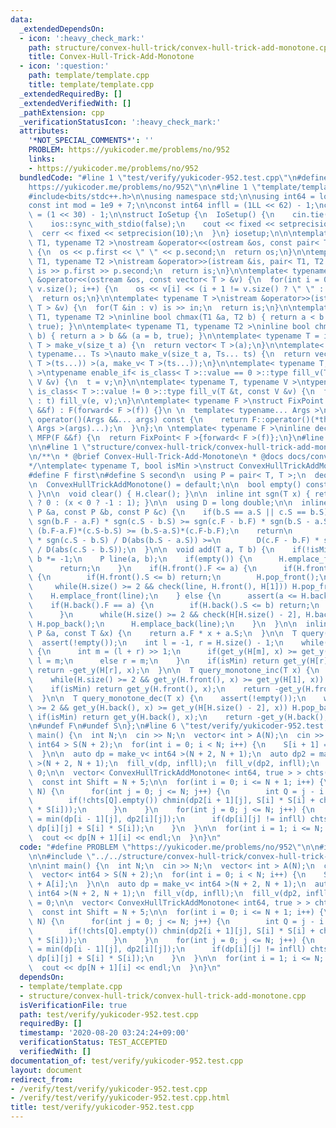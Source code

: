 ```yaml
---
data:
  _extendedDependsOn:
  - icon: ':heavy_check_mark:'
    path: structure/convex-hull-trick/convex-hull-trick-add-monotone.cpp
    title: Convex-Hull-Trick-Add-Monotone
  - icon: ':question:'
    path: template/template.cpp
    title: template/template.cpp
  _extendedRequiredBy: []
  _extendedVerifiedWith: []
  _pathExtension: cpp
  _verificationStatusIcon: ':heavy_check_mark:'
  attributes:
    '*NOT_SPECIAL_COMMENTS*': ''
    PROBLEM: https://yukicoder.me/problems/no/952
    links:
    - https://yukicoder.me/problems/no/952
  bundledCode: "#line 1 \"test/verify/yukicoder-952.test.cpp\"\n#define PROBLEM \"\
    https://yukicoder.me/problems/no/952\"\n\n#line 1 \"template/template.cpp\"\n\
    #include<bits/stdc++.h>\n\nusing namespace std;\n\nusing int64 = long long;\n\
    const int mod = 1e9 + 7;\n\nconst int64 infll = (1LL << 62) - 1;\nconst int inf\
    \ = (1 << 30) - 1;\n\nstruct IoSetup {\n  IoSetup() {\n    cin.tie(nullptr);\n\
    \    ios::sync_with_stdio(false);\n    cout << fixed << setprecision(10);\n  \
    \  cerr << fixed << setprecision(10);\n  }\n} iosetup;\n\n\ntemplate< typename\
    \ T1, typename T2 >\nostream &operator<<(ostream &os, const pair< T1, T2 >& p)\
    \ {\n  os << p.first << \" \" << p.second;\n  return os;\n}\n\ntemplate< typename\
    \ T1, typename T2 >\nistream &operator>>(istream &is, pair< T1, T2 > &p) {\n \
    \ is >> p.first >> p.second;\n  return is;\n}\n\ntemplate< typename T >\nostream\
    \ &operator<<(ostream &os, const vector< T > &v) {\n  for(int i = 0; i < (int)\
    \ v.size(); i++) {\n    os << v[i] << (i + 1 != v.size() ? \" \" : \"\");\n  }\n\
    \  return os;\n}\n\ntemplate< typename T >\nistream &operator>>(istream &is, vector<\
    \ T > &v) {\n  for(T &in : v) is >> in;\n  return is;\n}\n\ntemplate< typename\
    \ T1, typename T2 >\ninline bool chmax(T1 &a, T2 b) { return a < b && (a = b,\
    \ true); }\n\ntemplate< typename T1, typename T2 >\ninline bool chmin(T1 &a, T2\
    \ b) { return a > b && (a = b, true); }\n\ntemplate< typename T = int64 >\nvector<\
    \ T > make_v(size_t a) {\n  return vector< T >(a);\n}\n\ntemplate< typename T,\
    \ typename... Ts >\nauto make_v(size_t a, Ts... ts) {\n  return vector< decltype(make_v<\
    \ T >(ts...)) >(a, make_v< T >(ts...));\n}\n\ntemplate< typename T, typename V\
    \ >\ntypename enable_if< is_class< T >::value == 0 >::type fill_v(T &t, const\
    \ V &v) {\n  t = v;\n}\n\ntemplate< typename T, typename V >\ntypename enable_if<\
    \ is_class< T >::value != 0 >::type fill_v(T &t, const V &v) {\n  for(auto &e\
    \ : t) fill_v(e, v);\n}\n\ntemplate< typename F >\nstruct FixPoint : F {\n  FixPoint(F\
    \ &&f) : F(forward< F >(f)) {}\n \n  template< typename... Args >\n  decltype(auto)\
    \ operator()(Args &&... args) const {\n    return F::operator()(*this, forward<\
    \ Args >(args)...);\n  }\n};\n \ntemplate< typename F >\ninline decltype(auto)\
    \ MFP(F &&f) {\n  return FixPoint< F >{forward< F >(f)};\n}\n#line 4 \"test/verify/yukicoder-952.test.cpp\"\
    \n\n#line 1 \"structure/convex-hull-trick/convex-hull-trick-add-monotone.cpp\"\
    \n/**\n * @brief Convex-Hull-Trick-Add-Monotone\n * @docs docs/convex-hull-trick-add-monotone.md\n\
    */\ntemplate< typename T, bool isMin >\nstruct ConvexHullTrickAddMonotone {\n\
    #define F first\n#define S second\n  using P = pair< T, T >;\n  deque< P > H;\n\
    \n  ConvexHullTrickAddMonotone() = default;\n\n  bool empty() const { return H.empty();\
    \ }\n\n  void clear() { H.clear(); }\n\n  inline int sgn(T x) { return x == 0\
    \ ? 0 : (x < 0 ? -1 : 1); }\n\n  using D = long double;\n\n  inline bool check(const\
    \ P &a, const P &b, const P &c) {\n    if(b.S == a.S || c.S == b.S)\n      return\
    \ sgn(b.F - a.F) * sgn(c.S - b.S) >= sgn(c.F - b.F) * sgn(b.S - a.S);\n\n    //return\
    \ (b.F-a.F)*(c.S-b.S) >= (b.S-a.S)*(c.F-b.F);\n    return\n        D(b.F - a.F)\
    \ * sgn(c.S - b.S) / D(abs(b.S - a.S)) >=\n        D(c.F - b.F) * sgn(b.S - a.S)\
    \ / D(abs(c.S - b.S));\n  }\n\n  void add(T a, T b) {\n    if(!isMin) a *= -1,\
    \ b *= -1;\n    P line(a, b);\n    if(empty()) {\n      H.emplace_front(line);\n\
    \      return;\n    }\n    if(H.front().F <= a) {\n      if(H.front().F == a)\
    \ {\n        if(H.front().S <= b) return;\n        H.pop_front();\n      }\n \
    \     while(H.size() >= 2 && check(line, H.front(), H[1])) H.pop_front();\n  \
    \    H.emplace_front(line);\n    } else {\n      assert(a <= H.back().F);\n  \
    \    if(H.back().F == a) {\n        if(H.back().S <= b) return;\n        H.pop_back();\n\
    \      }\n      while(H.size() >= 2 && check(H[H.size() - 2], H.back(), line))\
    \ H.pop_back();\n      H.emplace_back(line);\n    }\n  }\n\n  inline T get_y(const\
    \ P &a, const T &x) {\n    return a.F * x + a.S;\n  }\n\n  T query(T x) {\n  \
    \  assert(!empty());\n    int l = -1, r = H.size() - 1;\n    while(l + 1 < r)\
    \ {\n      int m = (l + r) >> 1;\n      if(get_y(H[m], x) >= get_y(H[m + 1], x))\
    \ l = m;\n      else r = m;\n    }\n    if(isMin) return get_y(H[r], x);\n   \
    \ return -get_y(H[r], x);\n  }\n\n  T query_monotone_inc(T x) {\n    assert(!empty());\n\
    \    while(H.size() >= 2 && get_y(H.front(), x) >= get_y(H[1], x)) H.pop_front();\n\
    \    if(isMin) return get_y(H.front(), x);\n    return -get_y(H.front(), x);\n\
    \  }\n\n  T query_monotone_dec(T x) {\n    assert(!empty());\n    while(H.size()\
    \ >= 2 && get_y(H.back(), x) >= get_y(H[H.size() - 2], x)) H.pop_back();\n   \
    \ if(isMin) return get_y(H.back(), x);\n    return -get_y(H.back(), x);\n  }\n\
    \n#undef F\n#undef S\n};\n#line 6 \"test/verify/yukicoder-952.test.cpp\"\n\nint\
    \ main() {\n  int N;\n  cin >> N;\n  vector< int > A(N);\n  cin >> A;\n  vector<\
    \ int64 > S(N + 2);\n  for(int i = 0; i < N; i++) {\n    S[i + 1] = S[i] + A[i];\n\
    \  }\n\n  auto dp = make_v< int64 >(N + 2, N + 1);\n  auto dp2 = make_v< int64\
    \ >(N + 2, N + 1);\n  fill_v(dp, infll);\n  fill_v(dp2, infll);\n  dp[0][0] =\
    \ 0;\n\n  vector< ConvexHullTrickAddMonotone< int64, true > > chts(2 * N + 10);\n\
    \  const int Shift = N + 5;\n\n  for(int i = 0; i <= N + 1; i++) {\n    if(i <=\
    \ N) {\n      for(int j = 0; j <= N; j++) {\n        int Q = j - i + Shift;\n\
    \        if(!chts[Q].empty()) chmin(dp2[i + 1][j], S[i] * S[i] + chts[Q].query_monotone_dec(-2\
    \ * S[i]));\n      }\n    }\n    for(int j = 0; j <= N; j++) {\n      if(i) dp[i][j]\
    \ = min(dp[i - 1][j], dp2[i][j]);\n      if(dp[i][j] != infll) chts[j - i + Shift].add(S[i],\
    \ dp[i][j] + S[i] * S[i]);\n    }\n  }\n\n  for(int i = 1; i <= N; i++) {\n  \
    \  cout << dp[N + 1][i] << endl;\n  }\n}\n"
  code: "#define PROBLEM \"https://yukicoder.me/problems/no/952\"\n\n#include \"../../template/template.cpp\"\
    \n\n#include \"../../structure/convex-hull-trick/convex-hull-trick-add-monotone.cpp\"\
    \n\nint main() {\n  int N;\n  cin >> N;\n  vector< int > A(N);\n  cin >> A;\n\
    \  vector< int64 > S(N + 2);\n  for(int i = 0; i < N; i++) {\n    S[i + 1] = S[i]\
    \ + A[i];\n  }\n\n  auto dp = make_v< int64 >(N + 2, N + 1);\n  auto dp2 = make_v<\
    \ int64 >(N + 2, N + 1);\n  fill_v(dp, infll);\n  fill_v(dp2, infll);\n  dp[0][0]\
    \ = 0;\n\n  vector< ConvexHullTrickAddMonotone< int64, true > > chts(2 * N + 10);\n\
    \  const int Shift = N + 5;\n\n  for(int i = 0; i <= N + 1; i++) {\n    if(i <=\
    \ N) {\n      for(int j = 0; j <= N; j++) {\n        int Q = j - i + Shift;\n\
    \        if(!chts[Q].empty()) chmin(dp2[i + 1][j], S[i] * S[i] + chts[Q].query_monotone_dec(-2\
    \ * S[i]));\n      }\n    }\n    for(int j = 0; j <= N; j++) {\n      if(i) dp[i][j]\
    \ = min(dp[i - 1][j], dp2[i][j]);\n      if(dp[i][j] != infll) chts[j - i + Shift].add(S[i],\
    \ dp[i][j] + S[i] * S[i]);\n    }\n  }\n\n  for(int i = 1; i <= N; i++) {\n  \
    \  cout << dp[N + 1][i] << endl;\n  }\n}\n"
  dependsOn:
  - template/template.cpp
  - structure/convex-hull-trick/convex-hull-trick-add-monotone.cpp
  isVerificationFile: true
  path: test/verify/yukicoder-952.test.cpp
  requiredBy: []
  timestamp: '2020-08-20 03:24:24+09:00'
  verificationStatus: TEST_ACCEPTED
  verifiedWith: []
documentation_of: test/verify/yukicoder-952.test.cpp
layout: document
redirect_from:
- /verify/test/verify/yukicoder-952.test.cpp
- /verify/test/verify/yukicoder-952.test.cpp.html
title: test/verify/yukicoder-952.test.cpp
---
```

